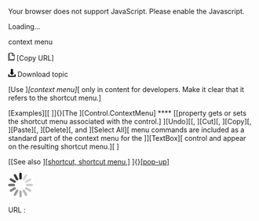Your browser does not support JavaScript. Please enable the Javascript.

Loading...

context menu

![Copy URL](context-menu_files/Copy.png) [Copy URL]

![Download](context-menu_files/Download.png)
Download topic

[Use ]*[context menu]*[ only in content for developers. Make it clear that it refers to the shortcut menu.]

[Examples][[
]]{}[The ][Control.ContextMenu] **** [[property gets or sets the shortcut menu associated with the control.]
][Undo][[, ][Cut][, ][Copy][, ][Paste][, ][Delete][, and ][Select All][ menu commands are included as a standard part of the context menu for the ]][TextBox][ control and appear on the resulting shortcut menu.][
]

[[See also ][[shortcut, shortcut menu](https://worldready.cloudapp.net/Styleguide/Read?id=2700&topicid=28830),] ]{}[[pop-up]](https://worldready.cloudapp.net/Styleguide/Read?id=2700&topicid=28831)

![In progress](context-menu_files/activity-large.gif)

URL :


